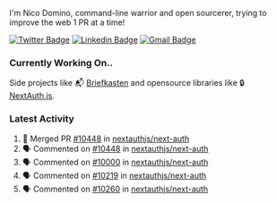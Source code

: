 
I'm Nico Domino, command-line warrior and open sourcerer, trying to improve the web 1 PR at a time!

[![Twitter Badge](https://img.shields.io/badge/-@ndom91-1ca0f1?style=flat-square&labelColor=1ca0f1&logo=twitter&logoColor=white&link=https://twitter.com/ndom91)](https://twitter.com/ndom91) [![Linkedin Badge](https://img.shields.io/badge/-ndom91-blue?style=flat-square&logo=Linkedin&logoColor=white&link=https://www.linkedin.com/in/ndom91/)](https://www.linkedin.com/in/ndom91/) [![Gmail Badge](https://img.shields.io/badge/-yo@ndo.dev-c14438?style=flat-square&logo=mail.ru&logoColor=white&link=mailto:yo@ndo.dev)](mailto:yo@ndo.dev)

### Currently Working On..

Side projects like 📬 [Briefkasten](https://briefkastenhq.com) and opensource libraries like 🔒 [NextAuth.js](https://github.com/nextauthjs/next-auth).

<!--START_SECTION_PROFILE_VIEWS:readme-info-->
<!--END_SECTION_PROFILE_VIEWS:readme-info-->

<!--START_SECTION_DAILY_COMMIT:readme-info-->
<!--END_SECTION_DAILY_COMMIT:readme-info-->

<!--START_SECTION_WEEKLY_COMMIT:readme-info-->
<!--END_SECTION_WEEKLY_COMMIT:readme-info-->

### Latest Activity

<!--START_SECTION:activity-->
1. 🎉 Merged PR [#10448](https://github.com/nextauthjs/next-auth/pull/10448) in [nextauthjs/next-auth](https://github.com/nextauthjs/next-auth)
2. 🗣 Commented on [#10448](https://github.com/nextauthjs/next-auth/pull/10448#issuecomment-2028821581) in [nextauthjs/next-auth](https://github.com/nextauthjs/next-auth)
3. 🗣 Commented on [#10000](https://github.com/nextauthjs/next-auth/pull/10000#issuecomment-2028357564) in [nextauthjs/next-auth](https://github.com/nextauthjs/next-auth)
4. 🗣 Commented on [#10219](https://github.com/nextauthjs/next-auth/pull/10219#issuecomment-2028341197) in [nextauthjs/next-auth](https://github.com/nextauthjs/next-auth)
5. 🗣 Commented on [#10260](https://github.com/nextauthjs/next-auth/pull/10260#issuecomment-2028334804) in [nextauthjs/next-auth](https://github.com/nextauthjs/next-auth)
<!--END_SECTION:activity-->
